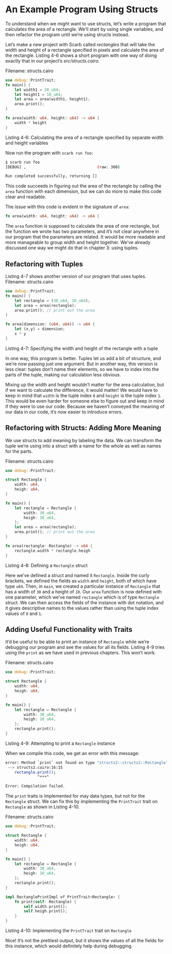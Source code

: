 # An Example Program Using Structs

To understand when we might want to use structs, let’s write a program that calculates the area of a rectangle. We’ll start by using single variables, and then refactor the program until we’re using structs instead.

Let’s make a new project with Scarb called _rectangles_ that will take the width and height of a rectangle specified in pixels and calculate the area of the rectangle. Listing 4-6 shows a short program with one way of doing exactly that in our project’s _src/structs.cairo_.

<span class="filename">Filename: structs.cairo</span>

```rust
use debug::PrintTrait;
fn main() {
    let width1 = 30_u64;
    let height1 = 10_u64;
    let area = area(width1, height1);
    area.print();
}

fn area(width: u64, height: u64) -> u64 {
    width * height
}
```

<span class="caption">Listing 4-6: Calculating the area of a rectangle specified by separate width and height variables</span>

Now run the program with `scarb run foo`:

```bash
$ scarb run foo
[DEBUG] ,                               (raw: 300)

Run completed successfully, returning []
```

This code succeeds in figuring out the area of the rectangle by calling the `area` function with each dimension, but we can do more to make this code clear and readable.

The issue with this code is evident in the signature of `area`:

```rust
fn area(width: u64, height: u64) -> u64 {
```

The `area` function is supposed to calculate the area of one rectangle, but the function we wrote has two parameters, and it’s not clear anywhere in our program that the parameters are related. It would be more readable and more manageable to group width and height together. We’ve already discussed one way we might do that in chapter 3: using tuples.

## Refactoring with Tuples

Listing 4-7 shows another version of our program that uses tuples.
<span class="filename">Filename: structs.cairo</span>

```rust
use debug::PrintTrait;
fn main() {
    let rectangle = (30_u64, 10_u64);
    let area = area(rectangle);
    area.print(); // print out the area
}

fn area(dimension: (u64, u64)) -> u64 {
    let (x,y) = dimension;
    x * y
}
```

<span class="caption">Listing 4-7: Specifying the width and height of the rectangle with a tuple</span>

In one way, this program is better. Tuples let us add a bit of structure, and we’re now passing just one argument. But in another way, this version is less clear: tuples don’t name their elements, so we have to index into the parts of the tuple, making our calculation less obvious.

Mixing up the width and height wouldn’t matter for the area calculation, but if we want to calculate the difference, it would matter! We would have to keep in mind that `width` is the tuple index `0` and `height` is the tuple index `1`. This would be even harder for someone else to figure out and keep in mind if they were to use our code. Because we haven’t conveyed the meaning of our data in our code, it’s now easier to introduce errors.

## Refactoring with Structs: Adding More Meaning

We use structs to add meaning by labeling the data. We can transform the tuple we’re using into a struct with a name for the whole as well as names for the parts.

<span class="filename">Filename: structs.cairo</span>

```rust
use debug::PrintTrait;

struct Rectangle {
    width: u64,
    heigh: u64,
}

fn main() {
    let rectangle = Rectangle {
        width: 30_u64,
        heigh: 10_u64,
    };
    let area = area(rectangle);
    area.print(); // print out the area
}

fn area(rectangle: Rectangle) -> u64 {
    rectangle.width * rectangle.heigh
}
```

<span class="caption">Listing 4-8: Defining a `Rectangle` struct</span>

Here we’ve defined a struct and named it `Rectangle`. Inside the curly brackets, we defined the fields as `width` and `height`, both of which have type `u64`. Then, in `main`, we created a particular instance of `Rectangle` that has a width of `30` and a height of `10`. Our `area` function is now defined with one parameter, which we’ve named `rectangle` which is of type `Rectangle` struct. We can then access the fields of the instance with dot notation, and it gives descriptive names to the values rather than using the tuple index values of `0` and `1`.

## Adding Useful Functionality with Traits

It’d be useful to be able to print an instance of `Rectangle` while we’re debugging our program and see the values for all its fields. Listing 4-9 tries using the `print` as we have used in previous chapters. This won’t work.

<span class="filename">Filename: structs.cairo</span>

```rust
use debug::PrintTrait;

struct Rectangle {
    width: u64,
    heigh: u64,
}

fn main() {
    let rectangle = Rectangle {
        width: 30_u64,
        heigh: 10_u64,
    };
    rectangle.print();
}
```

<span class="caption">Listing 4-9: Attempting to print a `Rectangle` instance</span>

When we compile this code, we get an error with this message:

```bash
error: Method `print` not found on type "structs2::structs2::Rectangle". Did you import the correct trait and impl?
 --> structs2.cairo:16:15
    rectangle.print();
              ^***^

Error: Compilation failed.
```

The `print` traits is implemented for may data types, but not for the `Rectangle` struct. We can fix this by implementing the `PrintTrait` trait on `Rectangle` as shown in Listing 4-10.

<span class="filename">Filename: structs.cairo</span>

```rust
use debug::PrintTrait;

struct Rectangle {
    width: u64,
    heigh: u64,
}

fn main() {
    let rectangle = Rectangle {
        width: 30_u64,
        heigh: 10_u64,
    };
    rectangle.print();
}

impl RectanglePrintImpl of PrintTrait<Rectangle> {
    fn print(self: Rectangle) {
        self.width.print();
        self.heigh.print();
    }
}
```

<span class="caption">Listing 4-10: Implementing the `PrintTrait` trait on `Rectangle`</span>

Nice! It’s not the prettiest output, but it shows the values of all the fields for this instance, which would definitely help during debugging.
